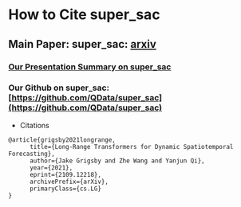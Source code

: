 How to Cite super_sac  
===========================

## Main Paper:  super_sac: [arxiv]()

### [Our Presentation Summary on super_sac ]()

### Our Github on super_sac: [https://github.com/QData/super_sac](https://github.com/QData/super_sac)

- Citations

```
@article{grigsby2021longrange,
      title={Long-Range Transformers for Dynamic Spatiotemporal Forecasting}, 
      author={Jake Grigsby and Zhe Wang and Yanjun Qi},
      year={2021},
      eprint={2109.12218},
      archivePrefix={arXiv},
      primaryClass={cs.LG}
}
```


